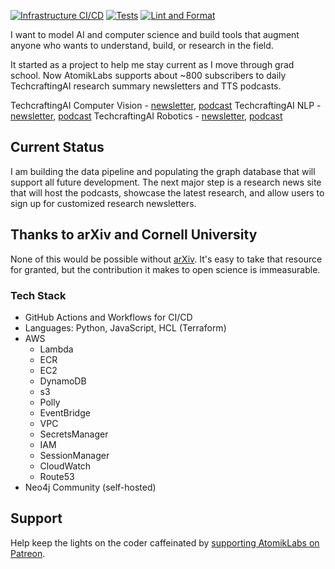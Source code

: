 [![Infrastructure CI/CD](https://github.com/AtomikLabs/atomiklabs/actions/workflows/infra.yaml/badge.svg)](https://github.com/AtomikLabs/atomiklabs/actions/workflows/infra.yaml)
[![Tests](https://github.com/AtomikLabs/atomiklabs/actions/workflows/tests.yaml/badge.svg)](https://github.com/AtomikLabs/atomiklabs/actions/workflows/tests.yaml)
[![Lint and Format](https://github.com/AtomikLabs/atomiklabs/actions/workflows/lint_and_format.yaml/badge.svg)](https://github.com/AtomikLabs/atomiklabs/actions/workflows/lint_and_format.yaml)

I want to model AI and computer science and build tools that augment anyone who wants to understand, build, or research in the field.

It started as a project to help me stay current as I move through grad school. Now AtomikLabs supports about ~800 subscribers to daily TechcraftingAI research summary newsletters and TTS podcasts.

TechcraftingAI Computer Vision - [newsletter](https://www.linkedin.com/build-relation/newsletter-follow?entityUrn=7171170030766710784), [podcast](https://podcasters.spotify.com/pod/show/brad-edwards24)
TechcraftingAI NLP - [newsletter](https://www.linkedin.com/build-relation/newsletter-follow?entityUrn=7114658433022259200), [podcast](https://podcasters.spotify.com/pod/show/brad-edwards7)
TechcraftingAI Robotics - [newsletter](https://www.linkedin.com/build-relation/newsletter-follow?entityUrn=7122964022873784320), [podcast](https://podcasters.spotify.com/pod/show/brad-edwards1)

## Current Status

I am building the data pipeline and populating the graph database that will support all future development. The next major step is a research news site that will host the podcasts, showcase the latest research, and allow users to sign up for customized research newsletters.

## Thanks to arXiv and Cornell University
None of this would be possible without [arXiv](https://arxiv.org/). It's easy to take that resource for granted, but the contribution it makes to open science is immeasurable.

### Tech Stack

- GitHub Actions and Workflows for CI/CD
- Languages: Python, JavaScript, HCL (Terraform)
- AWS
  - Lambda
  - ECR
  - EC2
  - DynamoDB
  - s3
  - Polly
  - EventBridge
  - VPC
  - SecretsManager
  - IAM
  - SessionManager
  - CloudWatch
  - Route53
- Neo4j Community (self-hosted)

## Support
Help keep the lights on the coder caffeinated by [supporting AtomikLabs on Patreon](patreon.com/AtomikLabs).
